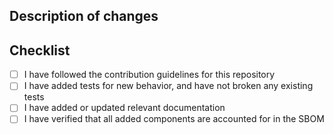## Description of changes

<!-- Fill in a description of what this PR changes/introduces/fixes
     Link to GitHub issues using keywords https://docs.github.com/en/get-started/writing-on-github/working-with-advanced-formatting/using-keywords-in-issues-and-pull-requests when necessary
-->

## Checklist

<!-- We follow conventional commit-style PR titles and kebab-case branch names -->

- [ ] I have followed the contribution guidelines for this repository
- [ ] I have added tests for new behavior, and have not broken any existing tests
- [ ] I have added or updated relevant documentation
- [ ] I have verified that all added components are accounted for in the SBOM
